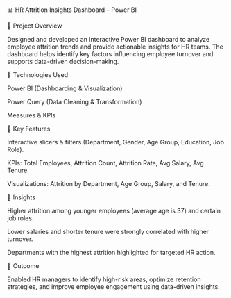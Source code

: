 📊 HR Attrition Insights Dashboard – Power BI

🔹 Project Overview

Designed and developed an interactive Power BI dashboard to analyze employee attrition trends and provide actionable insights for HR teams. The dashboard helps identify key factors influencing employee turnover and supports data-driven decision-making.

🔹 Technologies Used

Power BI (Dashboarding & Visualization)

Power Query (Data Cleaning & Transformation)

Measures & KPIs


🔹 Key Features

Interactive slicers & filters (Department, Gender, Age Group, Education, Job Role).

KPIs: Total Employees, Attrition Count, Attrition Rate, Avg Salary, Avg Tenure.

Visualizations: Attrition by Department, Age Group, Salary, and Tenure.


🔹 Insights

Higher attrition among younger employees (average age is 37) and certain job roles.

Lower salaries and shorter tenure were strongly correlated with higher turnover.

Departments with the highest attrition highlighted for targeted HR action.

🔹 Outcome

Enabled HR managers to identify high-risk areas, optimize retention strategies, and improve employee engagement using data-driven insights.
